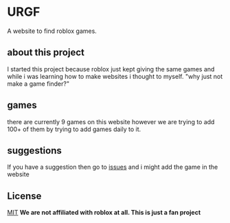 # URGF

A website to find roblox games.

## about this project

I started this project because roblox just kept giving the same games and while i was learning how to make websites i thought to myself. "why just not make a game finder?"

## games
there are currently 9 games on this website however we are trying to add 100+ of them by trying to add games daily to it.

## suggestions
If you have a suggestion then go to [issues](https://github.com/SRP-real/URGF/issues) and i might add the game in the website




## License

[MIT](https://choosealicense.com/licenses/mit/)
**We are not affiliated with roblox at all. This is just a fan project**
